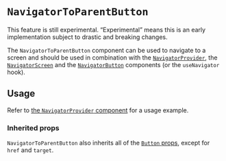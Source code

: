# `NavigatorToParentButton`

<div class="callout callout-alert">
This feature is still experimental. “Experimental” means this is an early implementation subject to drastic and breaking changes.
</div>

The `NavigatorToParentButton` component can be used to navigate to a screen and should be used in combination with the [`NavigatorProvider`](/packages/components/src/navigator/navigator-provider/README.md), the [`NavigatorScreen`](/packages/components/src/navigator/navigator-screen/README.md) and the [`NavigatorButton`](/packages/components/src/navigator/navigator-button/README.md) components (or the `useNavigator` hook).

## Usage

Refer to [the `NavigatorProvider` component](/packages/components/src/navigator/navigator-provider/README.md#usage) for a usage example.

### Inherited props

`NavigatorToParentButton` also inherits all of the [`Button` props](/packages/components/src/button/README.md#props), except for `href` and `target`.
